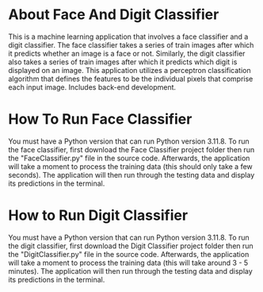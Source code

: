 # About Face And Digit Classifier
This is a machine learning application that involves a face classifier and a digit classifier. The face classifier takes a series of train images after which it predicts whether an image is a face or not. Similarly, the digit classifier also takes a series of train images after which it predicts which digit is displayed on an image. This application utilizes a perceptron classification algorithm that defines the features to be the individual pixels that comprise each input image. Includes back-end development.
# How To Run Face Classifier
You must have a Python version that can run Python version 3.11.8. To run the face classifier, first download the Face Classifier project folder then run the "FaceClassifier.py" file in the source code. Afterwards, the application will take a moment to process the training data (this should only take a few seconds). The application will then run through the testing data and display its predictions in the terminal.
# How to Run Digit Classifier
You must have a Python version that can run Python version 3.11.8. To run the digit classifier, first download the Digit Classifier project folder then run the "DigitClassifier.py" file in the source code. Afterwards, the application will take a moment to process the training data (this will take around 3 - 5 minutes). The application will then run through the testing data and display its predictions in the terminal.

